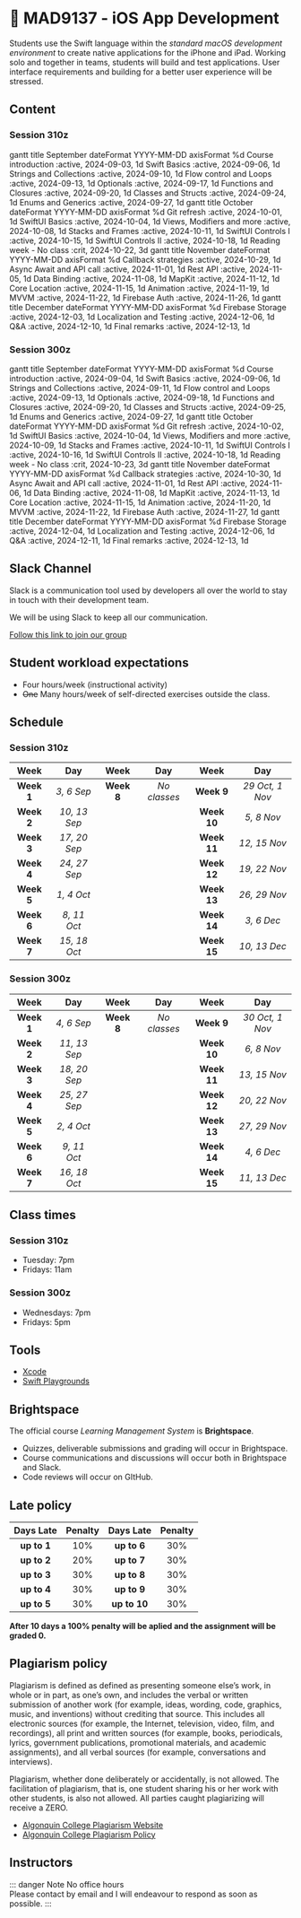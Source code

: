 # 🚀 MAD9137 - iOS App Development

Students use the Swift language within the *standard macOS development environment* to create native applications for the iPhone and iPad. Working solo and together in teams, students will build and test applications. User interface requirements and building for a better user experience will be stressed.

## Content

### Session 310z

<mermaid>
gantt
    title September
    dateFormat  YYYY-MM-DD
    axisFormat  %d
    Course introduction            :active, 2024-09-03, 1d
    Swift Basics                   :active, 2024-09-06, 1d
    Strings and Collections        :active, 2024-09-10, 1d
    Flow control and Loops         :active, 2024-09-13, 1d
    Optionals                      :active, 2024-09-17, 1d
    Functions and Closures         :active, 2024-09-20, 1d
    Classes and Structs            :active, 2024-09-24, 1d
    Enums and Generics             :active, 2024-09-27, 1d
</mermaid>

<mermaid>
gantt
    title October
    dateFormat  YYYY-MM-DD
    axisFormat  %d
    Git refresh                    :active, 2024-10-01, 1d
    SwiftUI Basics                 :active, 2024-10-04, 1d
    Views, Modifiers and more      :active, 2024-10-08, 1d
    Stacks and Frames              :active, 2024-10-11, 1d
    SwiftUI Controls I             :active, 2024-10-15, 1d
    SwiftUI Controls II            :active, 2024-10-18, 1d
    Reading week - No class        :crit, 2024-10-22, 3d
</mermaid>

<mermaid>
gantt
    title November
    dateFormat  YYYY-MM-DD
    axisFormat  %d
    Callback strategies            :active, 2024-10-29, 1d
    Async Await and API call       :active, 2024-11-01, 1d
    Rest API                       :active, 2024-11-05, 1d
    Data Binding                   :active, 2024-11-08, 1d
    MapKit                         :active, 2024-11-12, 1d
    Core Location                  :active, 2024-11-15, 1d
    Animation                      :active, 2024-11-19, 1d
    MVVM                           :active, 2024-11-22, 1d
    Firebase Auth                  :active, 2024-11-26, 1d
</mermaid>

<mermaid>
gantt
    title December
    dateFormat  YYYY-MM-DD
    axisFormat  %d
    Firebase Storage               :active, 2024-12-03, 1d
    Localization and Testing       :active, 2024-12-06, 1d
    Q&A                            :active, 2024-12-10, 1d
    Final remarks                  :active, 2024-12-13, 1d
</mermaid>

### Session 300z

<mermaid>
gantt
    title September
    dateFormat  YYYY-MM-DD
    axisFormat  %d
    Course introduction            :active, 2024-09-04, 1d
    Swift Basics                   :active, 2024-09-06, 1d
    Strings and Collections        :active, 2024-09-11, 1d
    Flow control and Loops         :active, 2024-09-13, 1d
    Optionals                      :active, 2024-09-18, 1d
    Functions and Closures         :active, 2024-09-20, 1d
    Classes and Structs            :active, 2024-09-25, 1d
    Enums and Generics             :active, 2024-09-27, 1d
</mermaid>

<mermaid>
gantt
    title October
    dateFormat  YYYY-MM-DD
    axisFormat  %d
    Git refresh                    :active, 2024-10-02, 1d
    SwiftUI Basics                 :active, 2024-10-04, 1d
    Views, Modifiers and more      :active, 2024-10-09, 1d
    Stacks and Frames              :active, 2024-10-11, 1d
    SwiftUI Controls I             :active, 2024-10-16, 1d
    SwiftUI Controls II            :active, 2024-10-18, 1d
    Reading week - No class        :crit, 2024-10-23, 3d
</mermaid>

<mermaid>
gantt
    title November
    dateFormat  YYYY-MM-DD
    axisFormat  %d
    Callback strategies            :active, 2024-10-30, 1d
    Async Await and API call       :active, 2024-11-01, 1d
    Rest API                       :active, 2024-11-06, 1d
    Data Binding                   :active, 2024-11-08, 1d
    MapKit                         :active, 2024-11-13, 1d
    Core Location                  :active, 2024-11-15, 1d
    Animation                      :active, 2024-11-20, 1d
    MVVM                           :active, 2024-11-22, 1d
    Firebase Auth                  :active, 2024-11-27, 1d
</mermaid>

<mermaid>
gantt
    title December
    dateFormat  YYYY-MM-DD
    axisFormat  %d
    Firebase Storage               :active, 2024-12-04, 1d
    Localization and Testing       :active, 2024-12-06, 1d
    Q&A                            :active, 2024-12-11, 1d
    Final remarks                  :active, 2024-12-13, 1d
</mermaid>

## Slack Channel

Slack is a communication tool used by developers all over the world to stay in touch with their development team.

We will be using Slack to keep all our communication.

[Follow this link to join our group](https://app.slack.com/client/T053NKZ6JDQ/C079E41KHP1)

## Student workload expectations

- Four hours/week (instructional activity)
- ~~One~~ Many hours/week of self-directed exercises outside the class.

## Schedule

### Session 310z

| Week   | Day              | Week        | Day          | Week        | Day             |
|:------:|:----------------:|:-----------:|:------------:|:-----------:|:---------------:|
| **Week 1** | *3, 6 Sep*   | **Week 8**  | *No classes* | **Week 9**  | *29 Oct, 1 Nov* |
| **Week 2** | *10, 13 Sep* |             |              | **Week 10** | *5, 8 Nov*      |
| **Week 3** | *17, 20 Sep* |             |              | **Week 11** | *12, 15 Nov*    |
| **Week 4** | *24, 27 Sep* |             |              | **Week 12** | *19, 22 Nov*    |
| **Week 5** | *1, 4 Oct*   |             |              | **Week 13** | *26, 29 Nov*    |
| **Week 6** | *8, 11 Oct*  |             |              | **Week 14** | *3, 6 Dec*      |
| **Week 7** | *15, 18 Oct* |             |              | **Week 15** | *10, 13 Dec*    |

### Session 300z

| Week   | Day              | Week        | Day          | Week        | Day             |
|:------:|:----------------:|:-----------:|:------------:|:-----------:|:---------------:|
| **Week 1** | *4, 6 Sep*   | **Week 8**  | *No classes* | **Week 9**  | *30 Oct, 1 Nov* |
| **Week 2** | *11, 13 Sep* |             |              | **Week 10** | *6, 8 Nov*      |
| **Week 3** | *18, 20 Sep* |             |              | **Week 11** | *13, 15 Nov*    |
| **Week 4** | *25, 27 Sep* |             |              | **Week 12** | *20, 22 Nov*    |
| **Week 5** | *2, 4 Oct*   |             |              | **Week 13** | *27, 29 Nov*    |
| **Week 6** | *9, 11 Oct*  |             |              | **Week 14** | *4, 6 Dec*      |
| **Week 7** | *16, 18 Oct* |             |              | **Week 15** | *11, 13 Dec*    |

## Class times

### Session 310z

- Tuesday: 7pm
- Fridays: 11am

### Session 300z

- Wednesdays: 7pm
- Fridays: 5pm

## Tools

- [Xcode](https://apps.apple.com/us/app/xcode/id497799835?mt=12/)
- [Swift Playgrounds](https://apps.apple.com/app/id1496833156)

## Brightspace

The official course *Learning Management System* is **Brightspace**.

- Quizzes, deliverable submissions and grading will occur in Brightspace.
- Course communications and discussions will occur both in Brightspace and Slack.
- Code reviews will occur on GItHub.

## Late policy

| Days Late    | Penalty | Days Late    | Penalty |
|:------------:|:-------:|:------------:|:-------:|
| **up to 1**  | 10%     | **up to 6**  | 30%     |
| **up to 2**  | 20%     | **up to 7**  | 30%     |
| **up to 3**  | 30%     | **up to 8**  | 30%     |
| **up to 4**  | 30%     | **up to 9**  | 30%     |
| **up to 5**  | 30%     | **up to 10** | 30%     |

**After 10 days a 100% penalty will be aplied and the assignment will be graded 0.**

## Plagiarism policy

Plagiarism is defined as defined as presenting someone else’s work, in whole or in part, as one’s own, and includes the verbal or written submission of another work (for example, ideas, wording, code, graphics, music, and inventions) without crediting that source. This includes all electronic sources (for example, the Internet, television, video, film, and recordings), all print and written sources (for example, books, periodicals, lyrics, government publications, promotional materials, and academic assignments), and all verbal sources (for example, conversations and interviews).

Plagiarism, whether done deliberately or accidentally, is not allowed. The facilitation of plagiarism, that is, one student sharing his or her work with other students, is also not allowed. All parties caught plagiarizing will receive a ZERO.

- [Algonquin College Plagiarism Website](https://www.algonquincollege.com/online/info-page/plagiarism/)
- [Algonquin College Plagiarism Policy](https://www.algonquincollege.com/policies/files/2016/04/AA20.pdf)

## Instructors

<ContactCard
  name="Vladimir Cezar"
  img-url="/f2024/vladimir-cezar.jpg"
  bio="Instructor of the Mobile Application Design & Development program at Algonquin College"
  :details="[
      { label: 'email', value: 'cezarv@algonquincollege.com' },
      { label: 'github', value: 'vladimircezar' },
    ]"
/>

<ContactCard
  name="Mohamed El-Halawani"
  img-url="/f2024/mohamed-halawani.jpg"
  bio="Instructor of the Mobile Application Design & Development program at Algonquin College"
  :details="[
      { label: 'email', value: 'elhalam@algonquincollege.com' },
      { label: 'github', value: 'mgelhalawani' },
    ]"
/>

::: danger Note
No office hours  
Please contact by email and I will endeavour to respond as soon as possible.
:::
